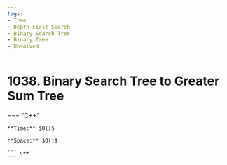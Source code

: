 ```yaml
---
tags:
- Tree
- Depth-First Search
- Binary Search Tree
- Binary Tree
- Unsolved
---
```



# 1038. Binary Search Tree to Greater Sum Tree

=== "C++"

    **Time:** $O()$

    **Space:** $O()$

    ``` c++
    ```